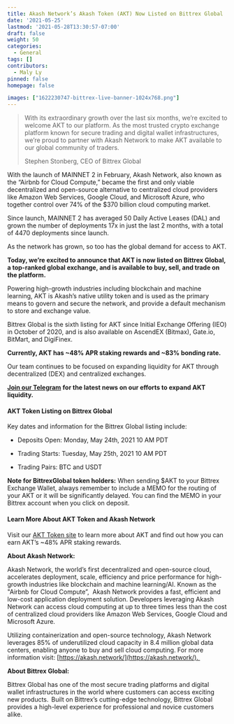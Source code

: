 ```yaml
---
title: Akash Network’s Akash Token (AKT) Now Listed on Bittrex Global
date: '2021-05-25'
lastmod: '2021-05-28T13:30:57-07:00'
draft: false
weight: 50
categories:
  - General
tags: []
contributors:
  - Maly Ly
pinned: false
homepage: false

images: ["1622230747-bittrex-live-banner-1024x768.png"]
---
```

> With its extraordinary growth over the last six months, we’re excited to welcome AKT to our platform. As the most trusted crypto exchange platform known for secure trading and digital wallet infrastructures, we’re proud to partner with Akash Network to make AKT available to our global community of traders.
> 
> Stephen Stonberg, CEO of Bittrex Global

With the launch of MAINNET 2 in February, Akash Network, also known as the “Airbnb for Cloud Compute,” became the first and only viable decentralized and open-source alternative to centralized cloud providers like Amazon Web Services, Google Cloud, and Microsoft Azure, who together control over 74% of the $370 billion cloud computing market.

Since launch, MAINNET 2 has averaged 50 Daily Active Leases (DAL) and grown the number of deployments 17x in just the last 2 months, with a total of 4470 deployments since launch.

As the network has grown, so too has the global demand for access to AKT.

**Today, we’re excited to announce that AKT is now listed on Bittrex Global, a top-ranked global exchange, and is available to buy, sell, and trade on the platform.**

Powering high-growth industries including blockchain and machine learning, AKT is Akash’s native utility token and is used as the primary means to govern and secure the network, and provide a default mechanism to store and exchange value.

Bittrex Global is the sixth listing for AKT since Initial Exchange Offering (IEO) in October of 2020, and is also available on AscendEX (Bitmax), Gate.io, BitMart, and DigiFinex.

**Currently, AKT has ~48% APR staking rewards and ~83% bonding rate.**

Our team continues to be focused on expanding liquidity for AKT through decentralized (DEX) and centralized exchanges.

[**Join our Telegram**](https://t.me/AkashNW) **for the latest news on our efforts to expand AKT liquidity.** 

#### **AKT Token Listing on Bittrex Global**

Key dates and information for the Bittrex Global listing include:

*   Deposits Open: Monday, May 24th, 2021 10 AM PDT
    
*   Trading Starts: Tuesday, May 25th, 2021 10 AM PDT
    
*   Trading Pairs: BTC and USDT
    

**Note for BittrexGlobal token holders:** When sending $AKT to your Bittrex Exchange Wallet, always remember to include a MEMO for the routing of your AKT or it will be significantly delayed. You can find the MEMO in your Bittrex account when you click on deposit.

#### **Learn More About AKT Token and Akash Network**

Visit our [AKT Token site](https://akash.network/token/) to learn more about AKT and find out how you can earn AKT’s ~48% APR staking rewards.

**About Akash Network:** 

Akash Network, the world’s first decentralized and open-source cloud, accelerates deployment, scale, efficiency and price performance for high-growth industries like blockchain and machine learning/AI. Known as the "Airbnb for Cloud Compute”,  Akash Network provides a fast, efficient and low-cost application deployment solution. Developers leveraging Akash Network can access cloud computing at up to three times less than the cost of centralized cloud providers like Amazon Web Services, Google Cloud and Microsoft Azure. 

Utilizing containerization and open-source technology, Akash Network leverages 85% of underutilized cloud capacity in 8.4 million global data centers, enabling anyone to buy and sell cloud computing. For more information visit: [https://akash.network/](https://akash.network/). 

**About Bittrex Global:**

Bittrex Global has one of the most secure trading platforms and digital wallet infrastructures in the world where customers can access exciting new products.  Built on Bittrex’s cutting-edge technology, Bittrex Global provides a high-level experience for professional and novice customers alike.